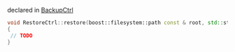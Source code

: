 declared in [BackupCtrl](backupctrl.hpp.md)

```cpp
void RestoreCtrl::restore(boost::filesystem::path const & root, std::string const & fp)
{
 // TODO
}

```
